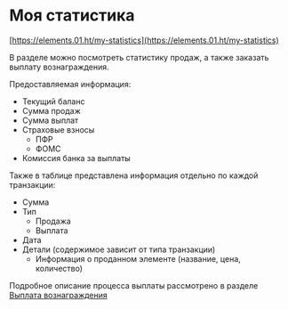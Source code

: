 # Моя статистика

[https://elements.01.ht/my-statistics](https://elements.01.ht/my-statistics)

В разделе можно посмотреть статистику продаж, а также заказать выплату вознаграждения.

Предоставляемая информация:

* Текущий баланс
* Сумма продаж
* Сумма выплат
* Страховые взносы
    * ПФР
    * ФОМС
* Комиссия банка за выплаты

Также в таблице представлена информация отдельно по каждой транзакции:

* Сумма
* Тип
    * Продажа
    * Выплата
* Дата
* Детали (содержимое зависит от типа транзакции)
    * Информация о проданном элементе (название, цена, количество)

Подробное описание процесса выплаты рассмотрено в разделе [Выплата вознаграждения](/guide/remuneration/)